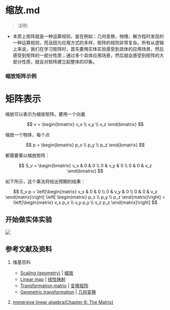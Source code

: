#  缩放.md

> 注明:
>  
- 本质上矩阵就是一种运算规则，是在例如：几何变换，物理，解方程时发现的一种运算规则，而且因为应用方式的多样，矩阵的规则非常复杂。所有从逻辑上来说，我们在学习矩阵时，首先要用实体实验感受到具体的应用场景，然后感受到矩阵的一部分性质；通过多个具体应用场景，然后就会感受到矩阵的大部分性质，就会对矩阵建立起整体的印象。

### 缩放矩阵示例

# 矩阵表示

缩放可以表示为缩放矩阵。要用一个向量

$$
v =
\begin{bmatrix}
	v_x \\
	v_y \\
	v_z
\end{bmatrix}
$$

缩放一个物体，每个点

$$
p =
\begin{bmatrix}
	p_x \\
	p_y \\
	p_z
\end{bmatrix}
$$

都需要乘以缩放矩阵：

$$
S_v = \begin{bmatrix}
v_x & 0 & 0 \\
0 & v_y & 0 \\
0 & 0 & v_z
\end{bmatrix}
$$

如下所示，这个乘法将给出预期的结果：

$$
S_v p = \left[\begin{matrix}
	v_x & 0 & 0 \\
	0 & v_y & 0 \\
	0 & 0 & v_z
  \end{matrix}\right]
  \left[ \begin{matrix}
	p_x \\
	p_y \\
	p_z
  \end{matrix}\right]
	= 
\left[\begin{matrix}
	v_x p_x \\
	v_y p_y \\ 
	v_z p_z
\end{matrix}\right]
$$

## 开始做实体实验

![](/images/线性代数/矩阵/变换矩阵/缩放/1a1.jpg)

## 参考文献及资料

1. 维基百科
	- [Scaling (geometry)](https://en.wikipedia.org/wiki/Scaling_(geometry)) | [缩放](https://zh.wikipedia.org/wiki/缩放) 
	- [Linear map](https://en.wikipedia.org/wiki/Linear_map) | [线性映射](https://zh.wikipedia.org/wiki/线性映射) 
	- [Transformation matrix](https://en.wikipedia.org/wiki/Transformation_matrix) | [变换矩阵](https://zh.wikipedia.org/wiki/变换矩阵)
	- [Geometric transformation](https://en.wikipedia.org/wiki/Geometric_transformation) | [几何变换](https://zh.wikipedia.org/wiki/几何变换) 
   
2. [immersive linear algebra(Chapter 6: The Matrix)](http://immersivemath.com/ila/ch06_matrices/ch06.html)